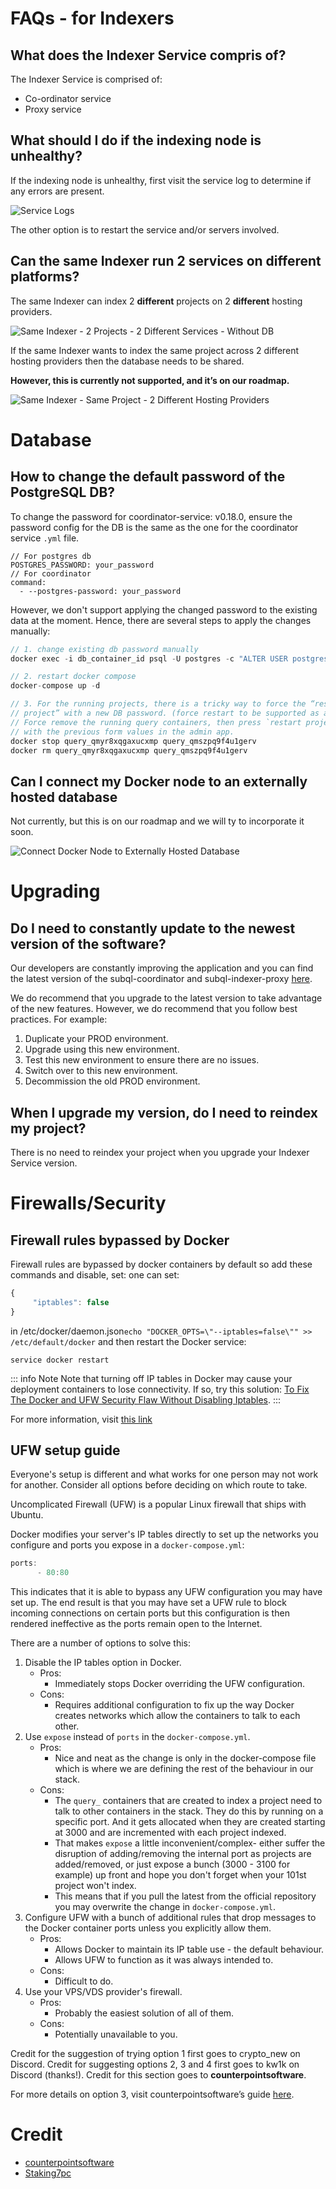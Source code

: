 # FAQs - for Indexers

## What does the Indexer Service compris of?

The Indexer Service is comprised of:

- Co-ordinator service
- Proxy service

## What should I do if the indexing node is unhealthy?

If the indexing node is unhealthy, first visit the service log to determine if any errors are present.

![Service Logs](/assets/img/service_logs_indexerfaqs.png)

The other option is to restart the service and/or servers involved.

## Can the same Indexer run 2 services on different platforms?

The same Indexer can index 2 **different** projects on 2 **different** hosting providers.

![Same Indexer - 2 Projects - 2 Different Services - Without DB ](/assets/img/same_indexers_twoservices_without_db_indexerfaqs.png)

If the same Indexer wants to index the same project across 2 different hosting providers then the database needs to be shared.

**However, this is currently not supported, and it’s on our roadmap.**

![Same Indexer - Same Project - 2 Different Hosting Providers](/assets/img/two_indexers_with_db_indexerfaqs.png)

# Database

## How to change the default password of the PostgreSQL DB?

To change the password for coordinator-service: v0.18.0, ensure the password config for the DB is the same as the one for the coordinator service `.yml` file.

```
// For postgres db
POSTGRES_PASSWORD: your_password
// For coordinator
command:
  - --postgres-password: your_password
```

However, we don't support applying the changed password to the existing data at the moment. Hence, there are several steps to apply the changes manually:

```jsx
// 1. change existing db password manually
docker exec -i db_container_id psql -U postgres -c "ALTER USER postgres WITH PASSWORD 'your_password'"

// 2. restart docker compose
docker-compose up -d

// 3. For the running projects, there is a tricky way to force the “restart the
// project” with a new DB password. (force restart to be supported as an option flag in the future).
// Force remove the running query containers, then press `restart project`
// with the previous form values in the admin app.
docker stop query_qmyr8xqgaxucxmp query_qmszpq9f4u1gerv
docker rm query_qmyr8xqgaxucxmp query_qmszpq9f4u1gerv
```

## Can I connect my Docker node to an externally hosted database

Not currently, but this is on our roadmap and we will ty to incorporate it soon.

![Connect Docker Node to Externally Hosted Database](/assets/img/connect_node_externalDB_indexerfaqs.png)

# Upgrading

## Do I need to constantly update to the newest version of the software?

Our developers are constantly improving the application and you can find the latest version of the subql-coordinator and subql-indexer-proxy [here](https://www.notion.so/SubQuery-Frontier-Testnet-27843cfb69a14dbb8fbf7b1477014ad8).

We do recommend that you upgrade to the latest version to take advantage of the new features. However, we do recommend that you follow best practices. For example:

1. Duplicate your PROD environment.
2. Upgrade using this new environment.
3. Test this new environment to ensure there are no issues.
4. Switch over to this new environment.
5. Decommission the old PROD environment.

## When I upgrade my version, do I need to reindex my project?

There is no need to reindex your project when you upgrade your Indexer Service version.

# Firewalls/Security

## Firewall rules bypassed by Docker

Firewall rules are bypassed by docker containers by default so add these commands and disable, set: one can set:

```jsx
{
     "iptables": false
}
```

in /etc/docker/daemon.json`echo "DOCKER_OPTS=\"--iptables=false\"" >> /etc/default/docker` and then restart the Docker service:

`service docker restart`

::: info Note
Note that turning off IP tables in Docker may cause your deployment containers to lose connectivity. If so, try this solution: [To Fix The Docker and UFW Security Flaw Without Disabling Iptables](https://hub.docker.com/r/chaifeng/ufw-docker-agent/).
:::

For more information, visit [this link](https://github.com/subquery/subql/issues/947)

## **UFW setup guide**

Everyone's setup is different and what works for one person may not work for another. Consider all options before deciding on which route to take.

Uncomplicated Firewall (UFW) is a popular Linux firewall that ships with Ubuntu.

Docker modifies your server's IP tables directly to set up the networks you configure and ports you expose in a `docker-compose.yml`:

```jsx
ports:
      - 80:80
```

This indicates that it is able to bypass any UFW configuration you may have set up. The end result is that you may have set a UFW rule to block incoming connections on certain ports but this configuration is then rendered ineffective as the ports remain open to the Internet.

There are a number of options to solve this:

1. Disable the IP tables option in Docker.
   - Pros:
     - Immediately stops Docker overriding the UFW configuration.
   - Cons:
     - Requires additional configuration to fix up the way Docker creates networks which allow the containers to talk to each other.
2. Use `expose` instead of `ports` in the `docker-compose.yml`.
   - Pros:
     - Nice and neat as the change is only in the docker-compose file which is where we are defining the rest of the behaviour in our stack.
   - Cons:
     - The `query_` containers that are created to index a project need to talk to other containers in the stack. They do this by running on a specific port. And it gets allocated when they are created starting at 3000 and are incremented with each project indexed.
     - That makes `expose` a little inconvenient/complex- either suffer the disruption of adding/removing the internal port as projects are added/removed, or just expose a bunch (3000 - 3100 for example) up front and hope you don't forget when your 101st project won't index.
     - This means that if you pull the latest from the official repository you may overwrite the change in `docker-compose.yml`.
3. Configure UFW with a bunch of additional rules that drop messages to the Docker container ports unless you explicitly allow them.
   - Pros:
     - Allows Docker to maintain its IP table use - the default behaviour.
     - Allows UFW to function as it was always intended to.
   - Cons:
     - Difficult to do.
4. Use your VPS/VDS provider's firewall.
   - Pros:
     - Probably the easiest solution of all of them.
   - Cons:
     - Potentially unavailable to you.

Credit for the suggestion of trying option 1 first goes to crypto_new on Discord. Credit for suggesting options 2, 3 and 4 first goes to kw1k on Discord (thanks!). Credit for this section goes to **counterpointsoftware**.

For more details on option 3, visit counterpointsoftware’s guide [here](https://github.com/counterpointsoftware/subquery-indexer/tree/documentation-gotchas-and-faqs).

# Credit

- [counterpointsoftware](https://github.com/counterpointsoftware/subquery-indexer/tree/documentation-gotchas-and-faqs)
- [Staking7pc](https://github.com/Staking7pc)

